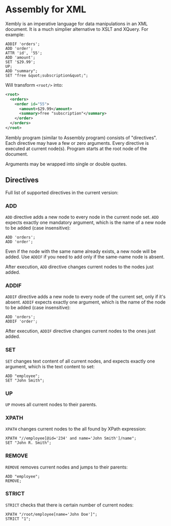 # Assembly for XML

Xembly is an imperative language for data manipulations in
an XML document. It is a much simplier alternative to
XSLT and XQuery. For example:

```
ADDIF 'orders';
ADD 'order';
ATTR 'id', '55';
ADD 'amount';
SET '$29.99';
UP;
ADD "summary";
SET "free &quot;subscription&quot;";
```

Will transform `<root/>` into:

```xml
<root>
  <orders>
    <order id="55">
      <amount>$29.99</amount>
      <summary>free "subscription"</summary>
    </order>
  </orders>
</root>
```

Xembly program (similar to Assembly program) consists of "directives". Each
directive may have a few or zero arguments. Every directive is executed at
current node(s). Program starts at the root node of the document.

Arguments may be wrapped into single or double quotes.

## Directives

Full list of supported directives in the current version:

### ADD

`ADD` directive adds a new node to every node in the current node set.
`ADD` expects exactly one mandatory argument, which is the name of
a new node to be added (case insensitive):

```
ADD 'orders';
ADD 'order';
```

Even if the node with the same name already exists, a new node
will be added. Use `ADDIF` if you need to add only if the same-name node
is absent.

After execution, `ADD` directive changes current nodes to the nodes just
added.

### ADDIF

`ADDIF` directive adds a new node to every node of the current set,
only if it's absent. `ADDIF` expects exactly one argument, which
is the name of the node to be added (case insensitive):

```
ADD 'orders';
ADDIF 'order';
```

After execution, `ADDIF` directive changes current nodes to the ones just
added.

### SET

`SET` changes text content of all current nodes, and expects
exactly one argument, which is the text content to set:

```
ADD "employee";
SET "John Smith";
```

### UP

`UP` moves all current nodes to their parents.

### XPATH

`XPATH` changes current nodes to the all found by XPath expression:

```
XPATH "//employee[@id='234' and name='John Smith']/name";
SET "John R. Smith";
```

### REMOVE

`REMOVE` removes current nodes and jumps to their parents:

```
ADD "employee";
REMOVE;
```

### STRICT

`STRICT` checks that there is certain number of current nodes:

```
XPATH "/root/employee[name='John Doe']";
STRICT "1";
```

